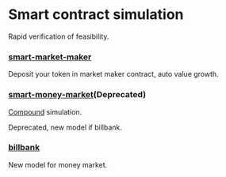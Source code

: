 # Smart contract simulation

Rapid verification of feasibility.

### [smart-market-maker](smart-market-maker/README.md)
Deposit your token in market maker contract, auto value growth.

### [smart-money-market](#)(Deprecated)
[Compound](https://www.jianshu.com/p/56dfe719c9c7) simulation.

Deprecated, new model if billbank.

### [billbank](billbank/README.md)
New model for money market.